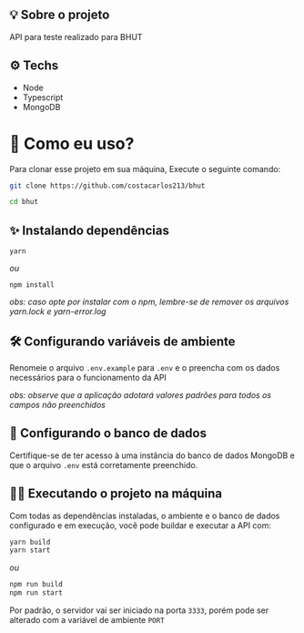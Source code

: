 ## 💡 Sobre o projeto

API para teste realizado para BHUT

## ⚙️ Techs

- Node
- Typescript
- MongoDB

# 🏁 Como eu uso?

Para clonar esse projeto em sua máquina,
Execute o seguinte comando:

```bash
git clone https://github.com/costacarlos213/bhut
```

```bash
cd bhut
```

## ✨ Instalando dependências

```
yarn
```

_ou_

```
npm install
```

_obs: caso opte por instalar com o npm, lembre-se de remover os arquivos yarn.lock e yarn-error.log_

## 🛠 Configurando variáveis de ambiente

Renomeie o arquivo `.env.example` para `.env` e o preencha com os dados necessários para o funcionamento da API

_obs: observe que a aplicação adotará valores padrões para todos os campos não preenchidos_

## 🎲 Configurando o banco de dados

Certifique-se de ter acesso à uma instância do banco de dados MongoDB e que o arquivo `.env` está corretamente preenchido.

## 🏃‍♀️ Executando o projeto na máquina

Com todas as dependências instaladas, o ambiente e o banco de dados configurado e em execução, você pode buildar e executar a API com:

```bash
yarn build
yarn start
```

_ou_

```bash
npm run build
npm run start
```

Por padrão, o servidor vai ser iniciado na porta `3333`, porém pode ser alterado com a variável de ambiente `PORT`
